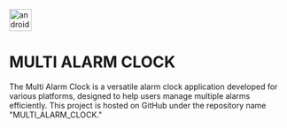 
<img src="https://cdn.iconscout.com/icon/free/png-512/free-alarm-clock-time-watch-ringing-ring-38818.png?f=avif&w=256" alt="android" width="40" height="40"/>
<h1>MULTI ALARM CLOCK</h1>
<p align = "left">The Multi Alarm Clock is a versatile alarm clock application developed for various platforms, designed to help users manage multiple alarms efficiently. This project is hosted on GitHub under the repository name "MULTI_ALARM_CLOCK."</p>
